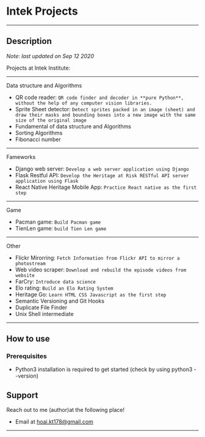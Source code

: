 # Intek Projects
---
## Description
_Note_: _last updated on Sep 12 2020_

Projects at Intek Institute:

---

Data structure and Algorithms
- QR code reader: `QR code finder and decoder in **pure Python**, without the help of any computer vision libraries.`
- Sprite Sheet detector: `Detect sprites packed in an image (sheet) and draw their masks and bounding boxes into a new image with the same size of the original image`
- Fundamental of data structure and Algorithms
- Sorting Algorithms
- Fibonacci number

---
Fameworks
- Django web server: `Develop a web server application using Django`
- Flask Restful API: `Develop the Heritage at Risk RESTful API server application using Flask`
- React Native Heritage Mobile App: `Practice React native as the first step`
---

Game
- Pacman game: `Build Pacman game`
- TienLen game: `build Tien Len game`


---
Other
- Flickr Mirorring: `Fetch Information from Flickr API to mirror a photostream`
- Web video scraper: `Download and rebuild the episode videos from website`
- FarCry: `Introduce data science`
- Elo rating: `Build an Elo Rating System`
- Heritage Go: `Learn HTML CSS Javascript as the first step`
- Semantic Versioning and Git Hooks
- Duplicate File Finder
- Unix Shell intermediate
---
## How to use

### Prerequisites
- Python3 installation is required to get started (check by using python3 --version)

## Support

Reach out to me (author)at the following place!

- Email at hoai.kt178@gmail.com
---
